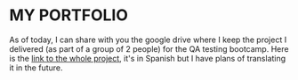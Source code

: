 # MY PORTFOLIO

As of today, I can share with you the google drive where I keep the project I delivered (as part of a group of 2 people) for the QA testing bootcamp.
Here is the [link to the whole project](https://drive.google.com/drive/u/0/folders/1unvXHl3XYSf_pfE_w5gRFoYm2XlHgzXs), it's in Spanish but I have plans of translating it in the future.


